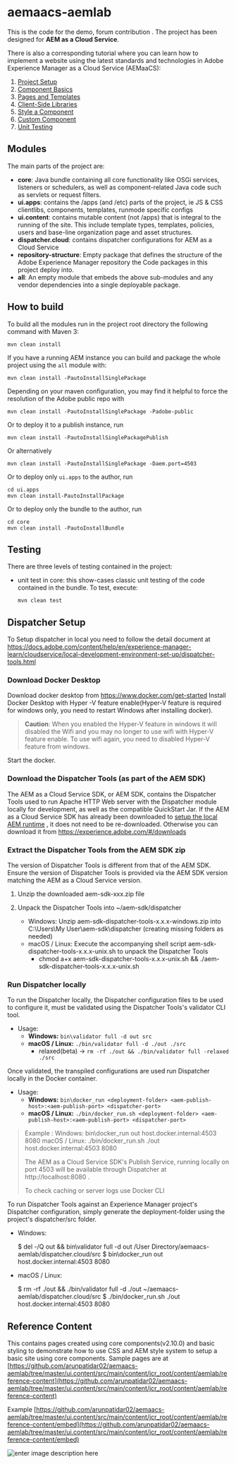 


# aemaacs-aemlab

This is the code for the demo, forum contribution . The project has been designed for  **AEM as a Cloud Service**.

There is also a corresponding tutorial where you can learn how to implement a website using the latest standards and technologies in Adobe Experience Manager as a Cloud Service (AEMaaCS):

1.  [Project Setup](https://github.com/adobe/aem-project-archetype)
3.  [Component Basics](https://docs.adobe.com/content/help/en/experience-manager-learn/getting-started-wknd-tutorial-develop/component-basics.html)
4.  [Pages and Templates](https://docs.adobe.com/content/help/en/experience-manager-65/developing/platform/templates/page-templates-editable.html)
5.  [Client-Side Libraries](https://docs.adobe.com/content/help/en/experience-manager-learn/getting-started-wknd-tutorial-develop/client-side-libraries.html#organization)
6.  [Style a Component](https://docs.adobe.com/content/help/en/experience-manager-learn/sites/page-authoring/style-system-feature-video-use.html)
7.  [Custom Component](https://docs.adobe.com/content/help/en/experience-manager-learn/getting-started-wknd-tutorial-develop/custom-component.html)
8.  [Unit Testing](https://docs.adobe.com/content/help/en/experience-manager-learn/getting-started-wknd-tutorial-develop/unit-testing.html)

## Modules

The main parts of the project are:

-   **core**: Java bundle containing all core functionality like OSGi services, listeners or schedulers, as well as component-related Java code such as servlets or request filters.
-   **ui.apps**: contains the /apps (and /etc) parts of the project, ie JS & CSS clientlibs, components, templates, runmode specific configs
-   **ui.content**: contains mutable content (not /apps) that is integral to the running of the site. This include template types, templates, policies, users and base-line organization page and asset structures.
-   **dispatcher.cloud**: contains dispatcher configurations for AEM as a Cloud Service
-   **repository-structure**: Empty package that defines the structure of the Adobe Experience Manager repository the Code packages in this project deploy into.
-   **all**: An empty module that embeds the above sub-modules and any vendor dependencies into a single deployable package.

## How to build

To build all the modules run in the project root directory the following command with Maven 3:

```
mvn clean install

```

If you have a running AEM instance you can build and package the whole project using the  `all`  module with:

```
mvn clean install -PautoInstallSinglePackage

```

Depending on your maven configuration, you may find it helpful to force the resolution of the Adobe public repo with

```
mvn clean install -PautoInstallSinglePackage -Padobe-public

```

Or to deploy it to a publish instance, run

```
mvn clean install -PautoInstallSinglePackagePublish

```

Or alternatively

```
mvn clean install -PautoInstallSinglePackage -Daem.port=4503

```

Or to deploy only  `ui.apps`  to the author, run

```
cd ui.apps
mvn clean install-PautoInstallPackage

```

Or to deploy only the bundle to the author, run

```
cd core
mvn clean install -PautoInstallBundle

```


## Testing

There are three levels of testing contained in the project:

-   unit test in core: this show-cases classic unit testing of the code contained in the bundle. To test, execute:
    
    ```
    mvn clean test
    
    ```

    
## Dispatcher Setup

To Setup dispatcher in local you need to follow the detail document at https://docs.adobe.com/content/help/en/experience-manager-learn/cloudservice/local-development-environment-set-up/dispatcher-tools.html 

### Download Docker Desktop
Download docker desktop from https://www.docker.com/get-started
Install Docker Desktop with Hyper -V feature enable(Hyper-V feature is required for windows only, you need to restart Windows after installing docker). 

> **Caution**: When you enabled the Hyper-V feature in windows it will
> disabled the Wifi and you may no longer to use wifi with Hyper-V
> feature enable. To use wifi again, you need to disabled Hyper-V
> feature from windows.

Start the docker. 
### Download the Dispatcher Tools (as part of the AEM SDK)

The AEM as a Cloud Service SDK, or AEM SDK, contains the Dispatcher Tools used to run Apache HTTP Web server with the Dispatcher module locally for development, as well as the compatible QuickStart Jar. If the AEM as a Cloud Service SDK has already been downloaded to [setup the local AEM runtime](https://docs.adobe.com/content/help/en/experience-manager-learn/cloud-service/local-development-environment-set-up/aem-runtime.html) , it does not need to be re-downloaded. Otherwise you can download it from https://experience.adobe.com/#/downloads

###  Extract the Dispatcher Tools from the AEM SDK zip

The version of Dispatcher Tools is different from that of the AEM SDK. Ensure the version of Dispatcher Tools is provided via the AEM SDK version matching the AEM as a Cloud Service version.

1.  Unzip the downloaded  aem-sdk-xxx.zip file
2.  Unpack the Dispatcher Tools into  ~/aem-sdk/dispatcher
    
    -   Windows: Unzip  aem-sdk-dispatcher-tools-x.x.x-windows.zip into  C:\Users\My User\aem-sdk\dispatcher (creating missing folders as needed)     
    -   macOS / Linux: Execute the accompanying shell script  aem-sdk-dispatcher-tools-x.x.x-unix.sh to unpack the Dispatcher Tools
        -   chmod a+x aem-sdk-dispatcher-tools-x.x.x-unix.sh && ./aem-sdk-dispatcher-tools-x.x.x-unix.sh

### Run Dispatcher locally

To run the Dispatcher locally, the Dispatcher configuration files to be used to configure it, must be validated using the Dispatcher Tools's  validator CLI tool.

-   Usage:
    -   **Windows:**  `bin\validator full -d out src`
    -   **macOS / Linux:**  `./bin/validator full -d ./out ./src`
         -   relaxed(beta) -> `rm -rf ./out && ./bin/validator full -relaxed ./src`
        


Once validated, the transpiled configurations are used run Dispatcher locally in the Docker container. 
-   Usage:
    -   **Windows:**  `bin\docker_run <deployment-folder> <aem-publish-host>:<aem-publish-port> <dispatcher-port>`
    -   **macOS / Linux:**  `./bin/docker_run.sh <deployment-folder> <aem-publish-host>:<aem-publish-port> <dispatcher-port>`
        

> Example : 
> Windows:  bin\docker_run out host.docker.internal:4503 8080
> macOS / Linux:  ./bin/docker_run.sh ./out host.docker.internal:4503
> 8080
> 
> The AEM as a Cloud Service SDK's Publish Service, running locally on port 4503 will be available through Dispatcher at  http://localhost:8080 .
> 
> To check caching or server logs use Docker CLI

To run Dispatcher Tools against an Experience Manager project's Dispatcher configuration, simply generate the  deployment-folder using the project's  dispatcher/src folder.

-   Windows:
    
    $ del -/Q out && bin\validator full -d out /User Directory/aemaacs-aemlab/dispatcher.cloud/src
    $ bin\docker_run out host.docker.internal:4503 8080
    
-   macOS / Linux:
    
    $ rm -rf ./out && ./bin/validator full -d ./out ~/aemaacs-aemlab/dispatcher.cloud/src
    $ ./bin/docker_run.sh ./out host.docker.internal:4503 8080


## Reference Content

This contains pages created using core components(v2.10.0) and basic styling to demonstrate how to use CSS and AEM style system to setup a basic site using core components.
Sample pages are at [https://github.com/arunpatidar02/aemaacs-aemlab/tree/master/ui.content/src/main/content/jcr_root/content/aemlab/reference-content](https://github.com/arunpatidar02/aemaacs-aemlab/tree/master/ui.content/src/main/content/jcr_root/content/aemlab/reference-content)

Example
[https://github.com/arunpatidar02/aemaacs-aemlab/tree/master/ui.content/src/main/content/jcr_root/content/aemlab/reference-content/embed](https://github.com/arunpatidar02/aemaacs-aemlab/tree/master/ui.content/src/main/content/jcr_root/content/aemlab/reference-content/embed)

![enter image description here](https://github.com/arunpatidar02/aemaacs-aemlab/blob/master/embed.png)
